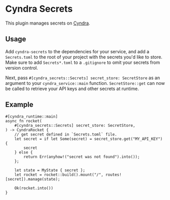 # Cyndra Secrets

This plugin manages secrets on [Cyndra](https://www.cyndra.rs).

## Usage

Add `cyndra-secrets` to the dependencies for your service, and add a `Secrets.toml` to the root of your project
with the secrets you'd like to store. Make sure to add `Secrets*.toml` to a `.gitignore` to omit your secrets from version control.

Next, pass `#[cyndra_secrets::Secrets] secret_store: SecretStore` as an argument to your `cyndra_service::main` function.
`SecretStore::get` can now be called to retrieve your API keys and other secrets at runtime.

## Example

```rust,ignore
#[cyndra_runtime::main]
async fn rocket(
    #[cyndra_secrets::Secrets] secret_store: SecretStore,
) -> CyndraRocket {
    // get secret defined in `Secrets.toml` file.
    let secret = if let Some(secret) = secret_store.get("MY_API_KEY") {
        secret
    } else {
        return Err(anyhow!("secret was not found").into());
    };

    let state = MyState { secret };
    let rocket = rocket::build().mount("/", routes![secret]).manage(state);

    Ok(rocket.into())
}
```
